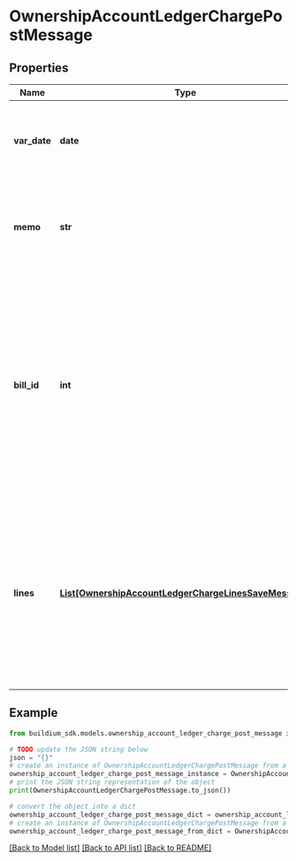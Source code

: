 # OwnershipAccountLedgerChargePostMessage


## Properties

Name | Type | Description | Notes
------------ | ------------- | ------------- | -------------
**var_date** | **date** | Date of the charge. The date must be formatted as YYYY-MM-DD. | 
**memo** | **str** | Memo associated with the charge. The value cannot exceed 65 characters. | [optional] 
**bill_id** | **int** | Unique identifier of the bill this charge is associated to. If provided, the property of the  ownership account ledger the charge is being created in must be in at least one line item of the bill. | [optional] 
**lines** | [**List[OwnershipAccountLedgerChargeLinesSaveMessage]**](OwnershipAccountLedgerChargeLinesSaveMessage.md) | Collection of line items to be included in the charge. All existing line items will be deleted and replaced with the line items in this request. At least 1 line item is required. | 

## Example

```python
from buildium_sdk.models.ownership_account_ledger_charge_post_message import OwnershipAccountLedgerChargePostMessage

# TODO update the JSON string below
json = "{}"
# create an instance of OwnershipAccountLedgerChargePostMessage from a JSON string
ownership_account_ledger_charge_post_message_instance = OwnershipAccountLedgerChargePostMessage.from_json(json)
# print the JSON string representation of the object
print(OwnershipAccountLedgerChargePostMessage.to_json())

# convert the object into a dict
ownership_account_ledger_charge_post_message_dict = ownership_account_ledger_charge_post_message_instance.to_dict()
# create an instance of OwnershipAccountLedgerChargePostMessage from a dict
ownership_account_ledger_charge_post_message_from_dict = OwnershipAccountLedgerChargePostMessage.from_dict(ownership_account_ledger_charge_post_message_dict)
```
[[Back to Model list]](../README.md#documentation-for-models) [[Back to API list]](../README.md#documentation-for-api-endpoints) [[Back to README]](../README.md)


